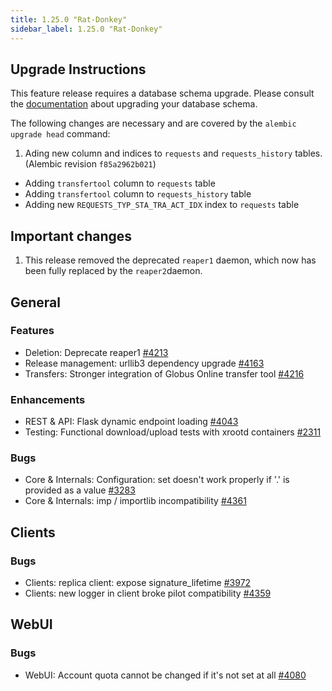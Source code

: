 ```yaml
---
title: 1.25.0 "Rat-Donkey"
sidebar_label: 1.25.0 "Rat-Donkey"
---
```


## Upgrade Instructions

This feature release requires a database schema upgrade. Please consult the [documentation](https://rucio.readthedocs.io/en/latest/database.html) about upgrading your database schema.

The following changes are necessary and are covered by the `alembic upgrade head` command:

1. Ading new column and indices to `requests` and `requests_history` tables. (Alembic revision `f85a2962b021`)

  - Adding `transfertool` column to `requests` table
  - Adding `transfertool` column to `requests_history` table
  - Adding new `REQUESTS_TYP_STA_TRA_ACT_IDX` index to `requests` table

## Important changes

1. This release removed the deprecated `reaper1` daemon, which now has been fully replaced by the `reaper2`daemon.
   
## General

### Features

- Deletion: Deprecate reaper1 [#4213](https://github.com/rucio/rucio/issues/4213)
- Release management: urllib3 dependency upgrade [#4163](https://github.com/rucio/rucio/issues/4163)
- Transfers: Stronger integration of Globus Online transfer tool [#4216](https://github.com/rucio/rucio/issues/4216)

### Enhancements

- REST & API: Flask dynamic endpoint loading [#4043](https://github.com/rucio/rucio/issues/4043)
- Testing: Functional download/upload tests with xrootd containers [#2311](https://github.com/rucio/rucio/issues/2311)

### Bugs

- Core & Internals: Configuration: set doesn't work properly if '.' is provided as a value [#3283](https://github.com/rucio/rucio/issues/3283)
- Core & Internals: imp / importlib incompatibility [#4361](https://github.com/rucio/rucio/issues/4361)

## Clients

### Bugs

- Clients: replica client: expose signature_lifetime [#3972](https://github.com/rucio/rucio/issues/3972)
- Clients: new logger in client broke pilot compatibility [#4359](https://github.com/rucio/rucio/issues/4359)
  
## WebUI

### Bugs

- WebUI: Account quota cannot be changed if it's not set at all [#4080](https://github.com/rucio/rucio/issues/4080)
